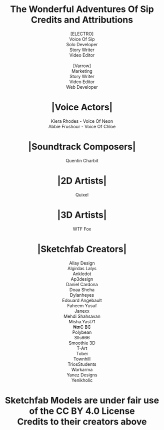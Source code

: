 <div align="center">

# <div>The Wonderful Adventures Of Sip<br>Credits and Attributions</div>

<div>[ELECTRO]<br>Voice Of Sip<br>Solo Developer<br>Story Writer<br>Video Editor</div>
<br>
<diV>[Varrow]<br>Marketing<br>Story Writer<br>Video Editor<br>Web Developer</div>

# |Voice Actors|
<div>Kiera Rhodes - Voice Of Neon<br>Abbie Frushour - Voice Of Chloe</div>

# |Soundtrack Composers|  
Quentin Charbit  

# |2D Artists|  
Quixel  

# |3D Artists|  
WTF Fox

# |Sketchfab Creators|  
<div>Allay Design<br>Algirdas Lalys<br>Ankledot<br>Ap3design<br>Daniel Cardona<br>Doaa Sheha<br>Dylanheyes<br>Edouard Angebault<br>Faheem Yusuf<br>Janexx<br>Mehdi Shahsavan<br>Misha.Yast71<br>₦₥₵ ฿₵<br>Polybean<br>Slls666<br>Smoothie 3D<br>T-Art<br>Tobei<br>Townhill<br>TriosStudents<br>Warkarma<br>Yanez Designs<br>Yenikholic</div>

# <div>Sketchfab Models are under fair use of the CC BY 4.0 License<br>Credits to their creators above</div>  

</div>
